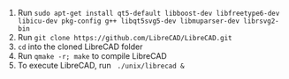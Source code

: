 1. Run `sudo apt-get install qt5-default libboost-dev libfreetype6-dev libicu-dev pkg-config g++ libqt5svg5-dev libmuparser-dev librsvg2-bin`
2. Run `git clone https://github.com/LibreCAD/LibreCAD.git`
3. `cd` into the cloned LibreCAD folder
4. Run `qmake -r; make` to compile LibreCAD
5. To execute LibreCAD, run ` ./unix/librecad &`
